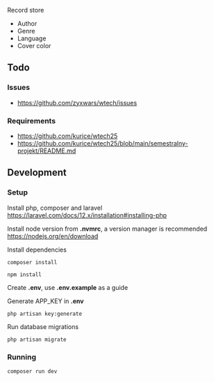 Record store

-   Author
-   Genre
-   Language
-   Cover color

## Todo

### Issues

-   https://github.com/zyxwars/wtech/issues

### Requirements

-   https://github.com/kurice/wtech25
-   https://github.com/kurice/wtech25/blob/main/semestralny-projekt/README.md

## Development

### Setup

Install php, composer and laravel
https://laravel.com/docs/12.x/installation#installing-php

Install node version from <strong>.nvmrc</strong>, a version manager is recommended
https://nodejs.org/en/download

Install dependencies

```
composer install

npm install
```

Create <strong>.env</strong>, use <strong>.env.example</strong> as a guide

Generate APP_KEY in <strong>.env</strong>

```
php artisan key:generate
```

Run database migrations

```
php artisan migrate
```

### Running

```
composer run dev
```
